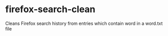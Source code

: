# firefox-search-clean
Cleans Firefox search history from entries which contain word in a word.txt file
